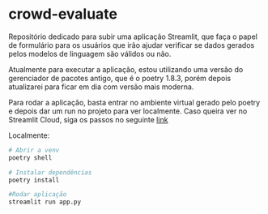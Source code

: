 # crowd-evaluate

Repositório dedicado para subir uma aplicação Streamlit, que faça o papel de formulário para os usuários que irão ajudar verificar se dados gerados pelos modelos de linguagem são válidos ou não.

Atualmente para executar a aplicação, estou utilizando uma versão do gerenciador de pacotes antigo, que é o poetry 1.8.3, porém depois atualizarei para ficar em dia com versão mais moderna.

Para rodar a aplicação, basta entrar no ambiente virtual gerado pelo poetry e depois dar um run no projeto para ver localmente. Caso queira ver no Streamlit Cloud, siga os passos no seguinte [link](https://streamlit.io/cloud)


Localmente:
```bash
# Abrir a venv
poetry shell

# Instalar dependências
poetry install

#Rodar aplicação 
streamlit run app.py
```